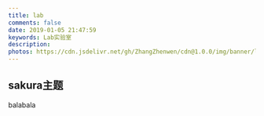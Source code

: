 ```yaml
---
title: lab
comments: false
date: 2019-01-05 21:47:59
keywords: Lab实验室
description: 
photos: https://cdn.jsdelivr.net/gh/ZhangZhenwen/cdn@1.0.0/img/banner/lab.jpg
---
```


## sakura主题
balabala